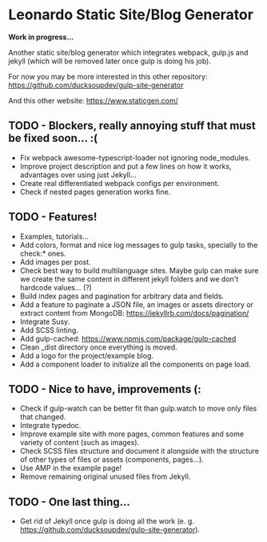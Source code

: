 # Leonardo Static Site/Blog Generator

**Work in progress...**

Another static site/blog generator which integrates webpack, gulp.js and jekyll (which will be removed later once gulp is doing his job).

For now you may be more interested in this other repository: https://github.com/ducksoupdev/gulp-site-generator

And this other website: https://www.staticgen.com/

## TODO - Blockers, really annoying stuff that must be fixed soon... :(
* Fix webpack awesome-typescript-loader not ignoring node_modules.
* Improve project description and put a few lines on how it works, advantages over using just Jekyll...
* Create real differentiated webpack configs per environment.
* Check if nested pages generation works fine.

## TODO - Features!
* Examples, tutorials...
* Add colors, format and nice log messages to gulp tasks, specially to the check:* ones.
* Add images per post.
* Check best way to build multilanguage sites. Maybe gulp can make sure we create the same content in different jekyll
  folders and we don't hardcode values... (?)
* Build index pages and pagination for arbitrary data and fields.
* Add a feature to paginate a JSON file, an images or assets directory or extract content from MongoDB: https://jekyllrb.com/docs/pagination/
* Integrate Susy.
* Add SCSS linting.
* Add gulp-cached: https://www.npmjs.com/package/gulp-cached
* Clean _dist directory once everything is moved.
* Add a logo for the project/example blog.
* Add a component loader to initialize all the components on page load.

## TODO - Nice to have, improvements (:
* Check if gulp-watch can be better fit than gulp.watch to move only files that changed.
* Integrate typedoc.
* Improve example site with more pages, common features and some variety of content (such as images).
* Check SCSS files structure and document it alongside with the structure of other types of files or assets (components, pages...).
* Use AMP in the example page!
* Remove remaining original unused files from Jekyll.

## TODO - One last thing...
* Get rid of Jekyll once gulp is doing all the work (e. g. https://github.com/ducksoupdev/gulp-site-generator).
